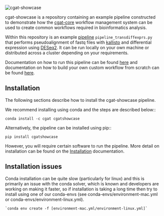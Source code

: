 ![cgat-showcase](https://github.com/cgat-developers/cgat-showcase/docs/img/CGAT_showcase.tif)


cgat-showcase is a repository containing an example pipeline constructed to demonstrate how the [cgat-core](https://github.com/cgat-developers/cgat-core) workflow management system can be used to create common workflows required in bioinformatics analysis.

Within this repository is an example [pipeline](https://github.com/cgat-developers/cgat-showcase/blob/master/cgatshowcase/pipeline_transdiffexprs.py) `pipeline_transdiffexprs.py` that performs pseudoalignment of fastq files
with [kallisto](https://pachterlab.github.io/kallisto/about.html) and differential expression using [DESeq2](https://www.bioconductor.org/packages/release/bioc/html/DESeq2.html). It can be run locally on your own machine or distributed across a cluster depending on your requirements.

Documentation on how to run this pipeline can be found [here](https://cgat-showcase.readthedocs.io/en/latest/) and documentation on how
to build your own custom workflow from scratch can be found [here](https://cgat-core.readthedocs.io/en/latest/defining_workflow/Tutorial.html).

Installation
------------

The following sections describe how to install the cgat-showcase pipeline.

We recommend installing using conda and the steps are described below::

   `conda install -c cgat cgatshowcase`

Alternatively, the pipeline can be installed using pip::

   `pip install cgatshowcase`

However, you will require certain software to run the pipeline. More detail on installation can be found on the [Installation](https://cgat-showcase.readthedocs.io/en/latest/getting_started/Installation.html) documentation.

Installation issues
-------------------

Conda installation can be quite slow (particularly for linux) and this is primarily an issue 
with the conda solver, which is known and developers are working on making it faster, so if installation
is taking a long time then try to install using one of our conda-envs 
(see conda-envs/environment-mac.yml or conda-envs/environment-linux.yml).

	`conda env create -f [environment-mac.yml/environment-linux.yml]`
